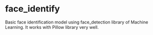 # face_identify
Basic face identification model using face_detection library of Machine Learning. It works with Pillow library very well.
